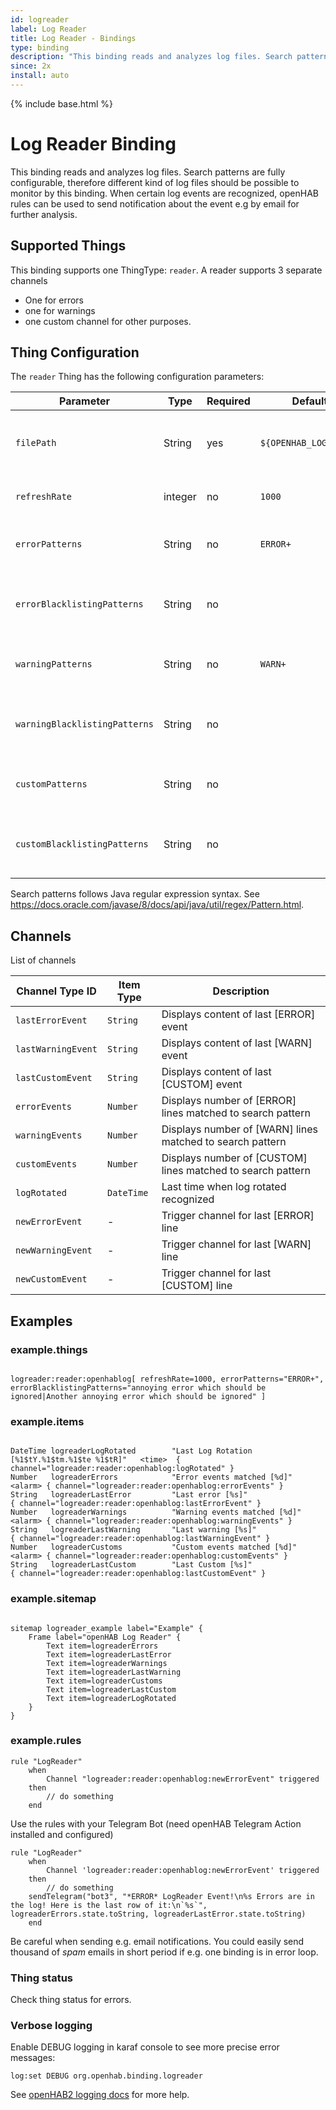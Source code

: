 ```yaml
---
id: logreader
label: Log Reader
title: Log Reader - Bindings
type: binding
description: "This binding reads and analyzes log files. Search patterns are fully configurable, therefore different kind of log files should be possible to monitor by this binding."
since: 2x
install: auto
---
```


<!-- Attention authors: Do not edit directly. Please add your changes to the appropriate source repository -->

{% include base.html %}

# Log Reader Binding

This binding reads and analyzes log files. Search patterns are fully configurable, therefore different kind of log files should be possible to monitor by this binding.
When certain log events are recognized, openHAB rules can be used to send notification about the event e.g by email for further analysis.

## Supported Things

This binding supports one ThingType: `reader`.
A reader supports 3 separate channels

  * One for errors
  * one for warnings
  * one custom channel for other purposes.

## Thing Configuration

The `reader` Thing has the following configuration parameters: 

| Parameter                     | Type    | Required | Default if omitted               | Description                                                                             |
| ------------------------------| ------- | -------- | -------------------------------- |-----------------------------------------------------------------------------------------|
| `filePath`                    | String  |   yes    | `${OPENHAB_LOGDIR}/openhab.log`  | Path to log file. ${OPENHAB_LOGDIR} is automatically replaced by the correct directory. |
| `refreshRate`                 | integer |   no     | `1000`                           | Time in milliseconds between individual log reads.                                      |
| `errorPatterns`               | String  |   no     | `ERROR+`                         | Search patterns separated by \| character for error events.                             |
| `errorBlacklistingPatterns`   | String  |   no     |                                  | Search patterns for blacklisting unwanted error events separated by \| character.       |
| `warningPatterns`             | String  |   no     | `WARN+`                          | Search patterns separated by \| character for warning events.                           |
| `warningBlacklistingPatterns` | String  |   no     |                                  | Search patterns for blacklisting unwanted warning events separated by \| character.     |
| `customPatterns`              | String  |   no     |                                  | Search patterns separated by \| character for custom events.                            |
| `customBlacklistingPatterns`  | String  |   no     |                                  | Search patterns for blacklisting unwanted custom events separated by \| character.      |

Search patterns follows Java regular expression syntax. See https://docs.oracle.com/javase/8/docs/api/java/util/regex/Pattern.html.

## Channels

List of channels

| Channel Type ID    | Item Type    | Description                                                 |
| ------------------ | ------------ | ----------------------------------------------------------- |
| `lastErrorEvent`   | `String`     | Displays content of last [ERROR] event                      |
| `lastWarningEvent` | `String`     | Displays content of last [WARN] event                       |
| `lastCustomEvent`  | `String`     | Displays content of last [CUSTOM] event                     |
| `errorEvents`      | `Number`     | Displays number of [ERROR] lines matched to search pattern  |
| `warningEvents`    | `Number`     | Displays number of [WARN] lines matched to search pattern   |
| `customEvents`     | `Number`     | Displays number of [CUSTOM] lines matched to search pattern |
| `logRotated`       | `DateTime`   | Last time when log rotated recognized                       |
| `newErrorEvent`    | -            | Trigger channel for last [ERROR] line                       |
| `newWarningEvent`  | -            | Trigger channel for last [WARN] line                        |
| `newCustomEvent`   | -            | Trigger channel for last [CUSTOM] line                      |

## Examples

### example.things

```xtend

logreader:reader:openhablog[ refreshRate=1000, errorPatterns="ERROR+", errorBlacklistingPatterns="annoying error which should be ignored|Another annoying error which should be ignored" ]

```

### example.items

```xtend

DateTime logreaderLogRotated        "Last Log Rotation [%1$tY.%1$tm.%1$te %1$tR]"   <time>  { channel="logreader:reader:openhablog:logRotated" }
Number   logreaderErrors            "Error events matched [%d]"                     <alarm> { channel="logreader:reader:openhablog:errorEvents" }
String   logreaderLastError         "Last error [%s]"                                       { channel="logreader:reader:openhablog:lastErrorEvent" }
Number   logreaderWarnings          "Warning events matched [%d]"                   <alarm> { channel="logreader:reader:openhablog:warningEvents" }
String   logreaderLastWarning       "Last warning [%s]"                                     { channel="logreader:reader:openhablog:lastWarningEvent" }
Number   logreaderCustoms           "Custom events matched [%d]"                    <alarm> { channel="logreader:reader:openhablog:customEvents" }
String   logreaderLastCustom        "Last Custom [%s]"                                      { channel="logreader:reader:openhablog:lastCustomEvent" }

```

### example.sitemap

```xtend

sitemap logreader_example label="Example" {
	Frame label="openHAB Log Reader" {
		Text item=logreaderErrors
		Text item=logreaderLastError
		Text item=logreaderWarnings
		Text item=logreaderLastWarning
		Text item=logreaderCustoms
		Text item=logreaderLastCustom
		Text item=logreaderLogRotated
	}
}

```

### example.rules

```xtend
rule "LogReader"
    when
        Channel "logreader:reader:openhablog:newErrorEvent" triggered
    then
        // do something
    end
```

Use the rules with your Telegram Bot (need openHAB Telegram Action installed and configured)

```xtend
rule "LogReader"
    when
        Channel 'logreader:reader:openhablog:newErrorEvent' triggered
    then
        // do something
	sendTelegram("bot3", "*ERROR* LogReader Event!\n%s Errors are in the log! Here is the last row of it:\n`%s`", logreaderErrors.state.toString, logreaderLastError.state.toString)
    end
```

Be careful when sending e.g. email notifications.
You could easily send thousand of *spam* emails in short period if e.g. one binding is in error loop.

### Thing status

Check thing status for errors.

### Verbose logging

Enable DEBUG logging in karaf console to see more precise error messages:

`log:set DEBUG org.openhab.binding.logreader`

See [openHAB2 logging docs](https://www.openhab.org/docs/administration/logging.html#defining-what-to-log) for more help.
